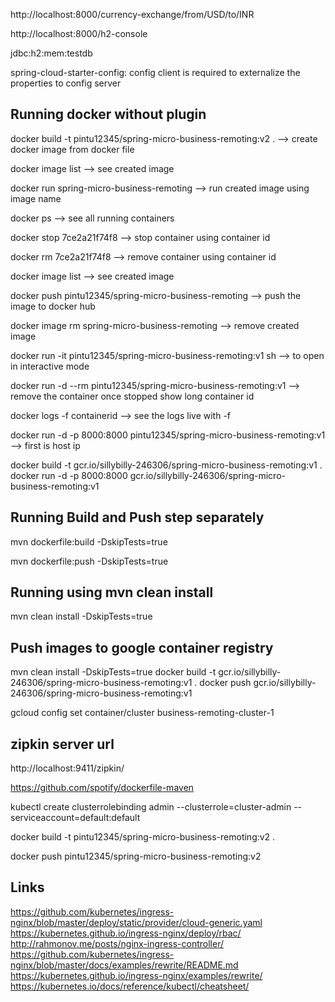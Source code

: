 http://localhost:8000/currency-exchange/from/USD/to/INR

http://localhost:8000/h2-console

jdbc:h2:mem:testdb

spring-cloud-starter-config: config client is required to externalize the properties to config server

Running docker without plugin
---------------------------------
docker build -t  pintu12345/spring-micro-business-remoting:v2 .  --> create docker image from docker file

docker image list --> see created image 

docker run spring-micro-business-remoting --> run created image using image name

docker ps --> see all running containers

docker stop 7ce2a21f74f8  --> stop container using container id

docker rm 7ce2a21f74f8 --> remove container using container id

docker image list --> see created image 

docker push pintu12345/spring-micro-business-remoting --> push the image to docker hub

docker image  rm spring-micro-business-remoting --> remove created image 

docker run -it pintu12345/spring-micro-business-remoting:v1 sh  --> to open in interactive mode

docker run -d --rm pintu12345/spring-micro-business-remoting:v1  --> remove the container once stopped show long container id

docker logs -f containerid --> see the logs live with -f

docker run -d -p 8000:8000 pintu12345/spring-micro-business-remoting:v1  --> first is host ip


docker build -t  gcr.io/sillybilly-246306/spring-micro-business-remoting:v1 . 
docker run -d -p 8000:8000 gcr.io/sillybilly-246306/spring-micro-business-remoting:v1



Running Build and Push step separately
---------------------------------------
mvn dockerfile:build -DskipTests=true

mvn dockerfile:push -DskipTests=true

Running using mvn clean install 
---------------------------------
mvn clean install -DskipTests=true

Push images to google container registry
-------------------------------------------
mvn clean install -DskipTests=true
docker build -t  gcr.io/sillybilly-246306/spring-micro-business-remoting:v1 .
docker push gcr.io/sillybilly-246306/spring-micro-business-remoting:v1

gcloud config set container/cluster business-remoting-cluster-1

zipkin server url
------------------
http://localhost:9411/zipkin/


https://github.com/spotify/dockerfile-maven



kubectl create clusterrolebinding admin --clusterrole=cluster-admin --serviceaccount=default:default

docker build -t  pintu12345/spring-micro-business-remoting:v2 .

docker push  pintu12345/spring-micro-business-remoting:v2


Links
-------

https://github.com/kubernetes/ingress-nginx/blob/master/deploy/static/provider/cloud-generic.yaml
https://kubernetes.github.io/ingress-nginx/deploy/rbac/
http://rahmonov.me/posts/nginx-ingress-controller/
https://github.com/kubernetes/ingress-nginx/blob/master/docs/examples/rewrite/README.md
https://kubernetes.github.io/ingress-nginx/examples/rewrite/
https://kubernetes.io/docs/reference/kubectl/cheatsheet/



















